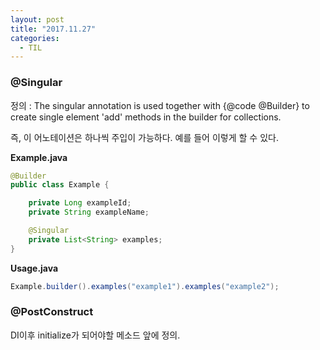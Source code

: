 ```yaml
---
layout: post
title: "2017.11.27"
categories:
  - TIL
---
```

### @Singular
정의 :  The singular annotation is used together with {@code @Builder} to create single element 'add' methods in the builder for collections.

즉, 이 어노테이션은 하나씩 주입이 가능하다. 예를 들어 이렇게 할 수 있다.

**Example.java**
~~~java
@Builder
public class Example {

	private Long exampleId;
	private String exampleName;

	@Singular
	private List<String> examples;
}
~~~

**Usage.java**
~~~java
Example.builder().examples("example1").examples("example2");
~~~

### @PostConstruct
DI이후 initialize가 되어야할 메소드 앞에 정의.
